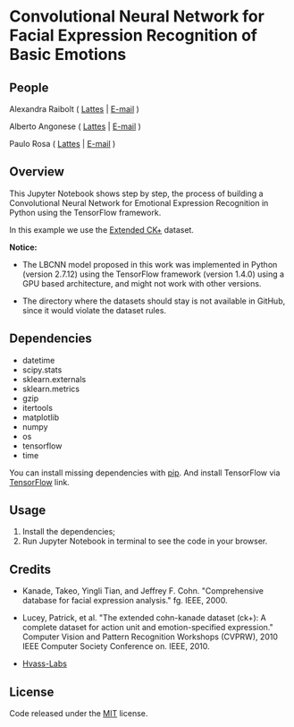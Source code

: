 # Convolutional Neural Network for Facial Expression Recognition of Basic Emotions

## People

Alexandra Raibolt   ( [Lattes](http://lattes.cnpq.br/4144500977095845 "Lattes") | [E-mail](mailto:alexandra.raibolt@gmail.com "E-mail") )

Alberto Angonese    ( [Lattes](http://lattes.cnpq.br/8039229243803003 "Lattes") | [E-mail](mailto:aangonese@faeterj-petropolis.edu.br "E-mail") )

Paulo Rosa          ( [Lattes](http://lattes.cnpq.br/1512717941866097 "Lattes") | [E-mail](mailto:rpaulo@ime.eb.br "E-mail") )

## Overview

This Jupyter Notebook shows step by step, the process of building a Convolutional Neural Network for Emotional Expression Recognition in Python using the TensorFlow framework.

In this example we use the [Extended CK+](http://www.consortium.ri.cmu.edu/ckagree/ "Extended CK+") dataset.

**Notice:**

- The LBCNN model proposed in this work was implemented in Python (version 2.7.12) using the TensorFlow framework (version 1.4.0) using a GPU based architecture, and might not work with other versions.

- The directory where the datasets should stay is not available in GitHub, since it would violate the dataset rules.

## Dependencies

- datetime
- scipy.stats
- sklearn.externals
- sklearn.metrics 
- gzip
- itertools
- matplotlib
- numpy
- os
- tensorflow
- time

You can install missing dependencies with [pip](https://pip.pypa.io/en/stable/ "pip"). And install TensorFlow via [TensorFlow](https://www.tensorflow.org/install/ "TensorFlow") link.

## Usage

1. Install the dependencies;
2. Run Jupyter Notebook in terminal to see the code in your browser.

## Credits

- Kanade, Takeo, Yingli Tian, and Jeffrey F. Cohn. "Comprehensive database for facial expression analysis." fg. IEEE, 2000.

- Lucey, Patrick, et al. "The extended cohn-kanade dataset (ck+): A complete dataset for action unit and emotion-specified expression." Computer Vision and Pattern Recognition Workshops (CVPRW), 2010 IEEE Computer Society Conference on. IEEE, 2010.

- [Hvass-Labs](https://github.com/Hvass-Labs/TensorFlow-Tutorials/blob/master/02_Convolutional_Neural_Network.ipynb "Hvass-Labs")

## License

Code released under the [MIT](https://github.com/whoisraibolt/Convolutional-Neural-Network/blob/master/LICENSE "MIT") license.
